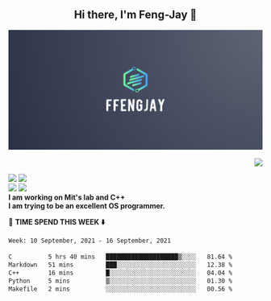 <h2 align="center"> Hi there, I'm Feng-Jay 👋 </h2>  

![](https://github.com/Feng-Jay/DataStruct/blob/master/Image/1.png)  

<img align="right" src="https://github-readme-stats.vercel.app/api?username=Feng-Jay&show_icons=true&icon_color=CE1D2D&text_color=718096&bg_color=ffffff&hide_title=true" />


&emsp;

![](https://visitor-badge.glitch.me/badge?page_id=Feng-Jay.readme)
![](https://img.shields.io/badge/Concentrate-Cpp-blue)  
![](https://img.shields.io/badge/Rust-primer-orange)
![](https://img.shields.io/badge/Target-OS-9cf)  
**I am working on Mit's lab and C++**  
**I am trying to be an excellent OS programmer.**  


📘 **TIME SPEND THIS WEEK ⬇️**
<!--START_SECTION:waka-->
```text
Week: 10 September, 2021 - 16 September, 2021

C          5 hrs 40 mins   ████████████████████▒░░░░   81.64 % 
Markdown   51 mins         ███░░░░░░░░░░░░░░░░░░░░░░   12.38 % 
C++        16 mins         █░░░░░░░░░░░░░░░░░░░░░░░░   04.04 % 
Python     5 mins          ▒░░░░░░░░░░░░░░░░░░░░░░░░   01.30 % 
Makefile   2 mins          ░░░░░░░░░░░░░░░░░░░░░░░░░   00.56 % 
```
<!--END_SECTION:waka-->
